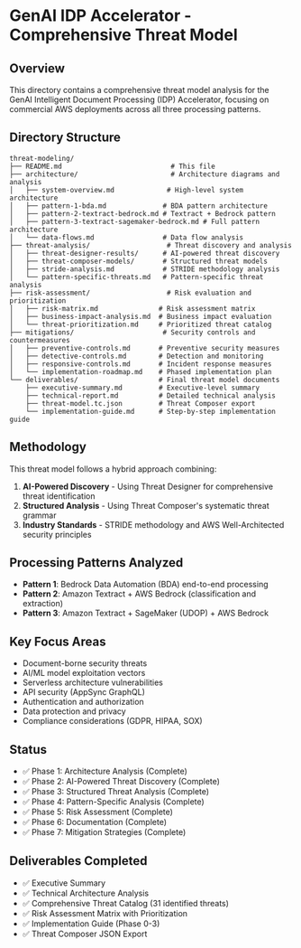 # GenAI IDP Accelerator - Comprehensive Threat Model

## Overview
This directory contains a comprehensive threat model analysis for the GenAI Intelligent Document Processing (IDP) Accelerator, focusing on commercial AWS deployments across all three processing patterns.

## Directory Structure
```
threat-modeling/
├── README.md                           # This file
├── architecture/                       # Architecture diagrams and analysis
│   ├── system-overview.md             # High-level system architecture
│   ├── pattern-1-bda.md              # BDA pattern architecture
│   ├── pattern-2-textract-bedrock.md # Textract + Bedrock pattern
│   ├── pattern-3-textract-sagemaker-bedrock.md # Full pattern architecture
│   └── data-flows.md                 # Data flow analysis
├── threat-analysis/                   # Threat discovery and analysis
│   ├── threat-designer-results/      # AI-powered threat discovery
│   ├── threat-composer-models/       # Structured threat models
│   ├── stride-analysis.md            # STRIDE methodology analysis
│   └── pattern-specific-threats.md   # Pattern-specific threat analysis
├── risk-assessment/                   # Risk evaluation and prioritization
│   ├── risk-matrix.md               # Risk assessment matrix
│   ├── business-impact-analysis.md  # Business impact evaluation
│   └── threat-prioritization.md     # Prioritized threat catalog
├── mitigations/                      # Security controls and countermeasures
│   ├── preventive-controls.md       # Preventive security measures
│   ├── detective-controls.md        # Detection and monitoring
│   ├── responsive-controls.md       # Incident response measures
│   └── implementation-roadmap.md    # Phased implementation plan
└── deliverables/                    # Final threat model documents
    ├── executive-summary.md         # Executive-level summary
    ├── technical-report.md          # Detailed technical analysis
    ├── threat-model.tc.json         # Threat Composer export
    └── implementation-guide.md      # Step-by-step implementation guide
```

## Methodology
This threat model follows a hybrid approach combining:
1. **AI-Powered Discovery** - Using Threat Designer for comprehensive threat identification
2. **Structured Analysis** - Using Threat Composer's systematic threat grammar
3. **Industry Standards** - STRIDE methodology and AWS Well-Architected security principles

## Processing Patterns Analyzed
- **Pattern 1**: Bedrock Data Automation (BDA) end-to-end processing
- **Pattern 2**: Amazon Textract + AWS Bedrock (classification and extraction)
- **Pattern 3**: Amazon Textract + SageMaker (UDOP) + AWS Bedrock

## Key Focus Areas
- Document-borne security threats
- AI/ML model exploitation vectors
- Serverless architecture vulnerabilities
- API security (AppSync GraphQL)
- Authentication and authorization
- Data protection and privacy
- Compliance considerations (GDPR, HIPAA, SOX)

## Status
- ✅ Phase 1: Architecture Analysis (Complete)
- ✅ Phase 2: AI-Powered Threat Discovery (Complete)
- ✅ Phase 3: Structured Threat Analysis (Complete)
- ✅ Phase 4: Pattern-Specific Analysis (Complete)
- ✅ Phase 5: Risk Assessment (Complete)  
- ✅ Phase 6: Documentation (Complete)
- ✅ Phase 7: Mitigation Strategies (Complete)

## Deliverables Completed
- ✅ Executive Summary
- ✅ Technical Architecture Analysis
- ✅ Comprehensive Threat Catalog (31 identified threats)
- ✅ Risk Assessment Matrix with Prioritization
- ✅ Implementation Guide (Phase 0-3)
- ✅ Threat Composer JSON Export
